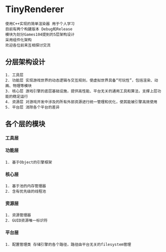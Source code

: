 # TinyRenderer
    使用C++实现的简单渲染器 用于个人学习
    目前有两个构建版本 Debug和Release
    模块为划分Games104提到的5层架构设计
    采用组件化架构
    欢迎各位前来互相探讨交流
## 分层架构设计
    1. 工具层 
    2. 功能层 实现游戏世界的动态逻辑与交互规则，使虚拟世界具备“可玩性”，包括渲染、动画、物理等模块
    3. 核心层 游戏引擎的底层基础设施，提供高性能、平台无关的通用工具和算法，支撑上层功能的稳定运行
    4. 资源层 对游戏开发中涉及的所有外部资源进行统一管理和优化，使其能被引擎高效使用
    5. 平台层 消除各个平台的差异

## 各个层的模块
#### 工具层
        
#### 功能层
    1. 基于Object的引擎框架

#### 核心层
    1. 基于池的内存管理器
    2. 含有优先级的线程池 
#### 资源层
    1. 资源管理器
    2. GUID资源唯一标识符
#### 平台层
    1. 配置管理类 存储引擎的各个路径，路径由平台无关的filesystem管理

